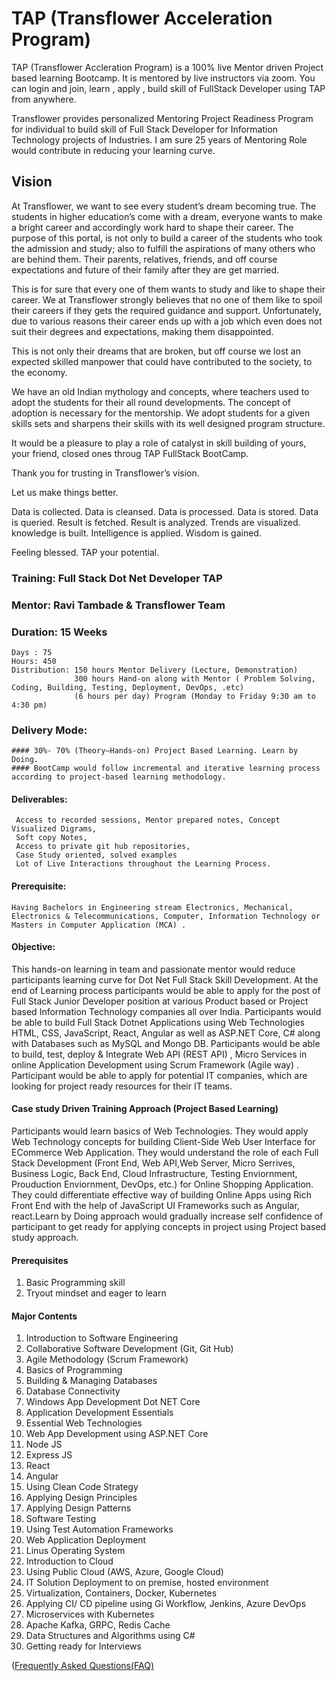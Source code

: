 # TAP (Transflower Acceleration Program)

TAP (Transflower Accleration Program) is a  100% live Mentor driven Project based learning Bootcamp. It is mentored by live instructors via zoom. You can login and join, learn , apply , build skill of FullStack Developer using TAP from anywhere.

Transflower provides personalized Mentoring Project Readiness Program for individual to build skill of Full Stack Developer for Information Technology projects of  Industries. I am sure 25 years of Mentoring Role would contribute in reducing your learning curve.

## Vision

At Transflower, we want to see every student’s dream becoming true. The students in higher education’s come with a dream, everyone wants to make a bright career and accordingly work hard to shape their career. The purpose of this portal, is not only to build a career of the students who took the admission and study; also to fulfill the aspirations of many others who are behind them. Their parents, relatives, friends, and off course expectations and future of their family after they are get married.

This is for sure that every one of them wants to study and like to shape their career. We at Transflower strongly believes that no one of them like to spoil their careers if they gets the required guidance and support. Unfortunately, due to various reasons their career ends up with a job which even does not suit their degrees and expectations, making them disappointed.

This is not only their dreams that are broken, but off course we lost an expected skilled manpower that could have contributed to the society, to the economy.

We have an old Indian mythology and concepts, where teachers used to adopt the students for their all round developments. The concept of adoption is necessary for the mentorship. We  adopt students for a given skills sets and sharpens their skills with its well designed program structure.

It  would be a pleasure to play a role of catalyst in skill building of yours, your friend, closed ones throug TAP FullStack BootCamp. 

Thank you for trusting in Transflower’s vision.

Let us make things better.

Data is collected.
Data is cleansed.
Data is processed.
Data is stored.
Data is queried.
Result is fetched.
Result is analyzed.
Trends are visualized.
knowledge is built.
Intelligence is applied.
Wisdom is gained.

Feeling blessed.
TAP your potential.


### Training: Full Stack Dot Net Developer TAP
### Mentor: Ravi Tambade & Transflower Team
### Duration: 15 Weeks 
    Days : 75
    Hours: 450
    Distribution: 150 hours Mentor Delivery (Lecture, Demonstration)
                  300 hours Hand-on along with Mentor ( Problem Solving, Coding, Building, Testing, Deployment, DevOps, .etc)
                  (6 hours per day) Program (Monday to Friday 9:30 am to 4:30 pm)

### Delivery Mode: 
    #### 30%- 70% (Theory—Hands-on) Project Based Learning. Learn by Doing. 
	#### BootCamp would follow incremental and iterative learning process according to project-based learning methodology.

#### Deliverables: 
     Access to recorded sessions, Mentor prepared notes, Concept Visualized Digrams,
     Soft copy Notes, 
     Access to private git hub repositories,
     Case Study oriented, solved examples
     Lot of Live Interactions throughout the Learning Process. 

#### Prerequisite: 
    Having Bachelors in Engineering stream Electronics, Mechanical, Electronics & Telecommunications, Computer, Information Technology or Masters in Computer Application (MCA) . 

#### Objective: 
This hands-on learning in team and passionate mentor would reduce participants learning curve for Dot Net Full Stack Skill Development. At the end of Learning process participants would be able to apply  for the post of Full Stack Junior Developer position at various Product based or Project based Information Technology  companies all over India. Participants would be able to build Full Stack Dotnet Applications using Web Technologies   HTML, CSS, JavaScript, React, Angular as well as ASP.NET Core, C# along with Databases such as MySQL and Mongo DB. Participants would be able to build, test, deploy & Integrate Web API (REST API) , Micro Services  in online Application Development using  Scrum Framework (Agile way) . Participant would be able to apply for potential IT companies, which are looking for project ready resources for their IT teams.

#### Case study Driven Training Approach (Project Based Learning)

Participants would learn basics of Web Technologies. They would apply Web Technology concepts for building Client-Side Web User Interface for ECommerce Web Application. They would understand the role of each Full Stack Development (Front End, Web API,Web Server, Micro Serrives, Business Logic, Back End, Cloud Infrastructure, Testing Enviornment, Prouduction Enviornment, DevOps, etc.) for Online Shopping Application. They could differentiate  effective way of building Online Apps using Rich Front End  with the help of JavaScript UI Frameworks such as Angular, react.Learn by Doing approach would gradually increase self confidence of participant to get ready for applying concepts in project using Project based study approach.

#### Prerequisites
1. Basic Programming skill
2. Tryout mindset and eager to learn

#### Major Contents

1.	Introduction to Software Engineering
2.	Collaborative Software Development (Git, Git Hub)
3.	Agile Methodology (Scrum Framework)
4.	Basics of Programming
5.	Building & Managing Databases
6.	Database Connectivity
7.	Windows App Development Dot NET Core
8.	Application Development Essentials
9.	Essential Web Technologies
10.	Web App Development using ASP.NET Core
11.	Node JS
12.	Express JS
13.	React
14.	Angular
15.	Using Clean Code Strategy
16.	Applying Design Principles
17.	Applying Design Patterns
18.	Software Testing
19.	Using Test Automation Frameworks
20.	Web Application Deployment
21.	Linus Operating System
22.	Introduction to Cloud
23.	Using Public Cloud (AWS, Azure, Google Cloud)
24.	IT Solution Deployment to on premise, hosted environment
25.	Virtualization, Containers, Docker, Kubernetes
26.	Applying CI/ CD pipeline using Gi Workflow, Jenkins, Azure DevOps
27.	Microservices with Kubernetes
28.	Apache Kafka, GRPC, Redis Cache
29.	Data Structures and Algorithms using C#
30.	Getting ready for Interviews


([Frequently Asked Questions(FAQ)](https://github.com/RaviTambade/tap/blob/main/FAQ.md)

